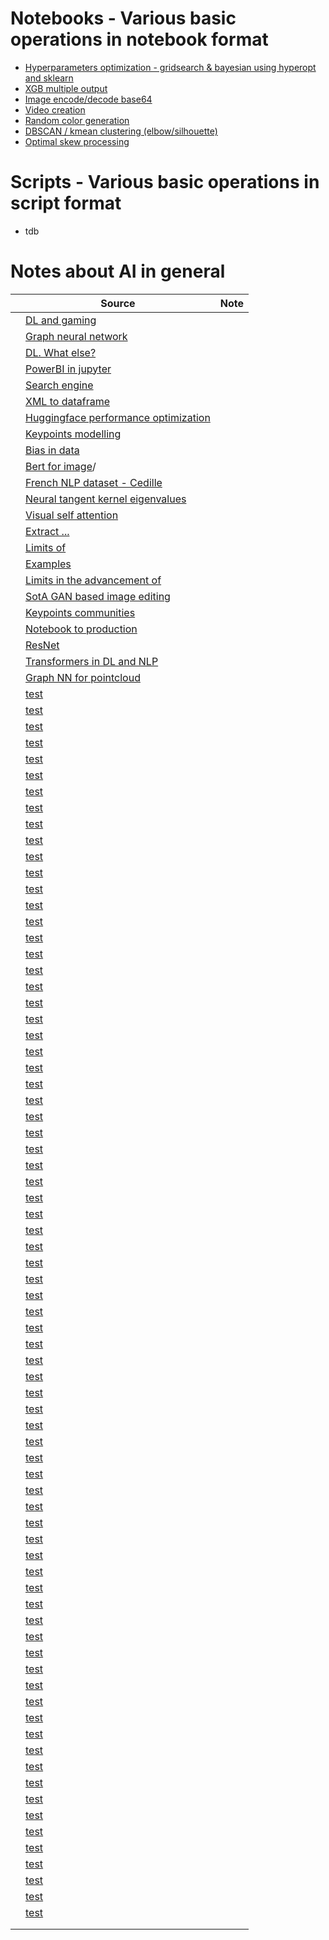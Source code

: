 # Notebooks -  Various basic operations in notebook format
- [Hyperparameters optimization - gridsearch & bayesian using hyperopt and sklearn](./notebooks/hyperparameter_optimization.ipynb)
- [XGB multiple output](./notebooks/multiple_output_xgboost.ipynb)
- [Image encode/decode base64](./notebooks/base_64_image_conversion.ipynb)
- [Video creation](./notebooks/random_noise_video.ipynb)
- [Random color generation](./notebooks/random_color.ipynb)
- [DBSCAN / kmean clustering (elbow/silhouette)](./notebooks/dbscan_kmeans_clustering.ipynb)
- [Optimal skew processing](./notebooks/unskew_data_distribution.ipynb)

# Scripts -  Various basic operations in script format
- tdb

# Notes about AI in general

|   | Source                                                                                                                 | Note |
|---|------------------------------------------------------------------------------------------------------------------------|------|
|   | [DL and gaming](https://www.reddit.com/r/MachineLearning/comments/rw50hg/d_deep_learning_is_the_future_of_gaming/)              |      |
|   | [Graph neural network](https://www.reddit.com/r/learnmachinelearning/comments/rqukh3/what_are_graph_neural_networks/)                  |      |
|   | [DL. What else?](https://www.reddit.com/r/MachineLearning/comments/rq6uih/d_other_ai_methodsalgorithms_except_deep_neural/)      |      |
|   | [PowerBI in jupyter](https://www.reddit.com/r/MachineLearning/comments/rimqij/d_how_to_embed_powerbi_report_in_jupyternotebook/)     |      |
|   | [Search engine](https://www.reddit.com/r/learnmachinelearning/comments/rh25sh/ive_made_a_search_engine_with_5000_quality_data/) |      |
|   | [XML to dataframe](https://www.reddit.com/r/learnmachinelearning/comments/r6jee3/how_to_load_856_gb_of_xml_data_into_a_dataframe/) |      |
|   | [Huggingface performance optimization](https://www.reddit.com/r/MachineLearning/comments/r0y56t/p_python_library_to_optimize_hugging_face/)            |      |
|   | [Keypoints modelling](https://www.reddit.com/r/MachineLearning/comments/qymvys/r_rethinking_keypoint_representations_modeling/)       |      |
|   | [Bias in data](https://www.reddit.com/r/MachineLearning/comments/qx0enm/d_all_bias_in_ml_comes_from_biased_data/)              |      |
|   | [Bert for image](https://www.reddit.com/r/MachineLearning/comments/qw2c3p/r_is_bert_the_future_of_image_pretraining)/            |      |
|   | [French NLP dataset - Cedille](https://www.reddit.com/r/MachineLearning/comments/qqzuh0/p_cedille_the_largest_french_language_model_6b/)       |      |
|   | [Neural tangent kernel eigenvalues](https://www.reddit.com/r/MachineLearning/comments/qfy76l/r_neural_tangent_kernel_eigenvalues_accurately/)       |      |
|   | [Visual self attention](https://www.reddit.com/r/MachineLearning/comments/qeyhwb/r_efficient_visual_selfattention_link_to_a_free/)      |      |
|   | [Extract ...](https://www.reddit.com/r/MachineLearning/comments/q8qfs2/discussion_what_is_the_best_way_to_extract/)           |      |
|   | [Limits of](https://www.reddit.com/r/MachineLearning/comments/q81eax/r_google_researchers_explore_the_limits_of/)           |      |
|   | [Examples](https://www.reddit.com/r/MachineLearning/comments/q739y5/r_a_few_more_examples_may_be_worth_billions_of/)       |      |
|   | [Limits in the advancement of](https://www.reddit.com/r/MachineLearning/comments/pyti87/d_have_we_reached_some_limit_in_the_advancement/)      |      |
|   | [SotA GAN based image editing](https://www.reddit.com/r/MachineLearning/comments/q1z4hg/d_sota_ganbased_image_editing_isfgan_an_implicit/)     |      |
|   | [Keypoints communities](https://www.reddit.com/r/MachineLearning/comments/q4eicp/r_keypoint_communities/)                               |      |
|   | [Notebook to production](https://www.reddit.com/r/MachineLearning/comments/q344pp/notebook_to_production_d/)                             |      |
|   | [ResNet](https://www.reddit.com/r/MachineLearning/comments/q0vt2b/r_resnet_strikes_back_an_improved_training/)           |      |
|   | [Transformers in DL and NLP](https://www.reddit.com/r/MachineLearning/comments/pxz1iw/d_nlp_or_computer_vision_tasks_where_transformers/)    |      |
|   | [Graph NN for pointcloud](https://www.reddit.com/r/MachineLearning/comments/pvyvet/r_graph_neural_networks_for_point_cloud_processing/)   |      |
|   | [test](https://www.reddit.com/r/MachineLearning/comments/puz9kw/r_loftr_detectorfree_local_feature_matching_with/)     |      |
|   | [test](https://www.reddit.com/r/MachineLearning/comments/ps5ubp/r_facebook_ai_introduces_a_new_image_generation/)      |      |
|   | [test](https://www.reddit.com/r/MachineLearning/comments/pryveo/d_computer_vision_as_inverse_computer_graphics/)       |      |
|   | [test](https://www.reddit.com/r/MachineLearning/comments/pmn8nq/r_ai_researchers_from_amazon_nec_stanford_unveil/)     |      |
|   | [test](https://www.reddit.com/r/MachineLearning/comments/pgitms/d_here_is_what_i_learned_from_writing_50/)             |      |
|   | [test](https://www.reddit.com/r/MachineLearning/comments/onyofp/d_what_is_the_method_to_deal_with_sparse_high/)        |      |
|   | [test](https://www.reddit.com/r/MachineLearning/comments/o5nmoz/r_regularization_is_all_you_need_simple_neural/)       |      |
|   | [test](https://www.reddit.com/r/MachineLearning/comments/nt8hlp/p_towards_realtime_and_lightweight_line_segment/)      |      |
|   | [test](https://www.reddit.com/r/MachineLearning/comments/nsq3ai/p_h5records_store_large_datasets_in_one_single/)       |      |
|   | [test](https://www.reddit.com/r/MachineLearning/comments/mx1t3v/r_fiery_future_instance_prediction_in_birdseye/)       |      |
|   | [test](https://www.reddit.com/r/MachineLearning/comments/mtev6w/r_putting_visual_recognition_in_context_link_to/)      |      |
|   | [test](https://www.reddit.com/r/MachineLearning/comments/mq3led/d_how_is_tesla_autopilot_trained/)                     |      |
|   | [test](https://www.reddit.com/r/MachineLearning/comments/minzbz/r_styleclip_textdriven_manipulation_of_stylegan/)      |      |
|   | [test](https://www.reddit.com/r/MachineLearning/comments/mas3sz/p_backprop_a_library_to_easily_finetune_and_use/)      |      |
|   | [test](https://www.reddit.com/r/MachineLearning/comments/m1zrxy/d_google_cloud_vs_other_cloud_solutions_for/)          |      |
|   | [test](https://www.reddit.com/r/MachineLearning/comments/lh7iwp/d_why_did_it_took_3_years_to_use_transformers_in/)     |      |
|   | [test](https://www.reddit.com/r/MachineLearning/comments/l1gyp6/r_what_are_some_of_the_best_research_papers_to/)       |      |
|   | [test](https://www.reddit.com/r/MachineLearning/comments/kykhc1/p_digitize_your_notes/)                                |      |
|   | [test](https://www.reddit.com/r/MachineLearning/comments/kxrld8/p_introducing_shapash_a_new_python_library_makes/)     |      |
|   | [test](https://www.reddit.com/r/MachineLearning/comments/k9xuri/p_chrome_extension_to_share_your_results_from/)        |      |
|   | [test](https://www.reddit.com/r/MachineLearning/comments/k7yn1k/d_neural_networks_maybe_evolved_to_make_adam_the/)     |      |
|   | [test](https://www.reddit.com/r/MachineLearning/comments/it44ix/r_new_ml_algorithms_developed_by_facebook/)            |      |
|   | [test](https://www.reddit.com/r/MachineLearning/comments/iej5cb/news_heres_a_new_paper_announced_in_the_eccv2020/)     |      |
|   | [test](https://www.reddit.com/r/MachineLearning/comments/id4394/d_is_it_legal_to_use_models_pretrained_on/)            |      |
|   | [test](https://www.reddit.com/r/MachineLearning/comments/ic5nzp/d_what_is_the_best_way_for_sentiment_analysis_in/)     |      |
|   | [test](https://www.reddit.com/r/MachineLearning/comments/i085a8/d_best_gan_tricks/)                                    |      |
|   | [test](https://www.reddit.com/r/MachineLearning/comments/hni969/research_official_pytorch_implementation_for_scan/)    |      |
|   | [test](https://www.reddit.com/r/MachineLearning/comments/hnn1vv/p_gridsearchcv_20_up_to_10x_faster_than_sklearn/)      |      |
|   | [test](https://www.reddit.com/r/MachineLearning/comments/hlkxds/d_vgg_perceptual_loss_for_grayscale_images/)           |      |
|   | [test](https://www.reddit.com/r/MachineLearning/comments/hbb8qm/d_data_exploration_for_image_segmentation_and/)        |      |
|   | [test](https://www.reddit.com/r/MachineLearning/comments/gz1gpg/p_selfsupervised_3d_keypoint_learning_for/)            |      |
|   | [test](https://www.reddit.com/r/MachineLearning/comments/gz9pcx/r_unsupervised_translation_of_programming/)            |      |
|   | [test](https://www.reddit.com/r/MachineLearning/comments/gxuz7y/d_organize_your_pandas_notebook_with_a_cool_hack/)     |      |
|   | [test](https://www.reddit.com/r/MachineLearning/comments/gvsh51/p_181_nlp_colab_notebooks_found_here/)                 |      |
|   | [test](https://www.reddit.com/r/MachineLearning/comments/gpmbpl/projectreinforcement_learning_using_dqn_qlearning/)    |      |
|   | [test](https://www.reddit.com/r/MachineLearning/comments/gibvs8/d_paper_explained_group_normalization/)                |      |
|   | [test](https://www.reddit.com/r/datasets/comments/gi6282/datagene_a_python_package_to_identify_how_similar/)           |      |
|   | [test](https://www.reddit.com/r/MachineLearning/comments/gdt35p/d_unsupervised_real_image_superresolution_via/)        |      |
|   | [test](https://www.reddit.com/r/MachineLearning/comments/gdbz0r/p_400_nlp_datasets_found_here/)                        |      |
|   | [test](https://www.reddit.com/r/MachineLearning/comments/gaqm5z/d_list_of_text_classification_tips_and_tricks/)        |      |
|   | [test](https://www.reddit.com/r/MachineLearning/comments/ga19q8/r_image_augmentation_is_all_you_need_regularizing/)    |      |
|   | [test](https://www.reddit.com/r/MachineLearning/comments/g8s1af/r_clova_ai_researchs_stargan_v2_cvpr_2020_code/)       |      |
|   | [test](https://www.reddit.com/r/MachineLearning/comments/g7tzxd/p_training_twoontwo_soccer_agents_using_selfplay/)     |      |
|   | [test](https://www.reddit.com/r/MachineLearning/comments/g7ntb8/r_background_matting_the_world_is_your_green/)         |      |
|   | [test](https://www.reddit.com/r/MachineLearning/comments/g3lh3n/d_gans_in_computer_vision_an_article_review/)          |      |
|   | [test](https://www.reddit.com/r/MachineLearning/comments/f9uryf/r_polygen_an_autoregressive_generative_model_of/)      |      |
|   | [test](https://www.reddit.com/r/MachineLearning/comments/f38hxi/d_how_does_tiktok_manage_to_optimize_the_for_you/)     |      |
|   | [test](https://www.reddit.com/r/MachineLearning/comments/es08fz/skperopt_making_hyperparameter_searching_with/)        |      |
|   | [test](https://www.reddit.com/r/MachineLearning/comments/er3ng8/d_how_to_save_my_fathers_voice/)                       |      |
|   | [test](https://www.reddit.com/r/MachineLearning/comments/elt7p6/n_henry_ai_labs_on_youtube/)                           |      |
|   | [test](https://www.reddit.com/r/MachineLearning/comments/el9cq9/r_adversarial_lipschitz_regularization/)               |      |
|   | [test](https://www.reddit.com/r/MachineLearning/comments/egyp7w/d_what_is_your_favorite_opensource_project_of/)        |      |
|   | [test](https://www.reddit.com/r/MachineLearning/comments/eh80jp/d_gelu_better_than_relu/)                              |      |
|   | [test](https://www.reddit.com/r/MachineLearning/comments/eftv1o/d_what_frustrates_you_about_ml_tools_libraries/)       |      |
|   | [test](https://www.reddit.com/r/MachineLearning/comments/eft2bs/resnet_and_mnist_r/)                                   |      |
|   | [test](https://www.reddit.com/r/MachineLearning/comments/ef7cbb/d_yann_lecun_some_folks_still_seem_confused_about/)    |      |
|   | [test](https://www.reddit.com/r/MachineLearning/comments/ef1xe8/d_should_autoencoders_really_be_symmetric/)            |      |
|   | [test](https://www.reddit.com/r/MachineLearning/comments/eelbd6/d_objective_masked_language_model_vs_autoencoding/)    |      |
|   | [test](https://www.reddit.com/r/MachineLearning/comments/eep8yp/d_summary_of_best_papers_of_nips_acl_emnlp_2019/)      |      |
|   | [test](https://www.reddit.com/r/MachineLearning/comments/eeirql/d_i_want_to_optimize_my_model_based_on_two/)           |      |
|   | [test](https://www.reddit.com/r/MachineLearning/comments/eefml7/p_implementing_ambient_sound_provides_supervision/)    |      |
|   | [test](https://www.reddit.com/r/MachineLearning/comments/eea88q/d_relationship_between_learning_rate_and_gradient/)    |      |
|   | [test](https://www.reddit.com/r/MachineLearning/comments/ee5fab/mixnmatch_multifactor_disentanglement_and/)            |      |
|   | [test](https://www.reddit.com/r/MachineLearning/comments/ee2khy/d_monocular_depth_perception_of_autonomous/)           |      |
|   | [test](https://www.reddit.com/r/MachineLearning/comments/e9rwj9/d_what_do_you_think_were_the_most_important_open/)     |      |
|   | [test](https://www.reddit.com/r/datasets/comments/3bxlg7/i_have_every_publicly_available_reddit_comment/)              |      |
|   | [test](https://www.reddit.com/r/MachineLearning/comments/e4g50h/r_filter_response_normalization_layer_eliminating/)    |      |
|   | [test](https://www.reddit.com/r/MachineLearning/comments/dwbcxy/n_awesome_ai_research_and_papers_reviewed_on/)        |      |
|   | [test](https://www.reddit.com/r/MachineLearning/comments/dy23rm/d_many_papers_dont_do_hyperparameter_search_on/)       |      |
|   | [test](https://www.reddit.com/r/MachineLearning/comments/dzmssp/d_why_does_hierarchical_bayesian_regression_work/)     |      |
|   | [test](https://www.reddit.com/r/MachineLearning/comments/e2afb4/d_what_is_the_latest_consensus_on_the_effect_of/)      |      |
|   | [test](https://www.reddit.com/r/MachineLearning/comments/e2ch4t/r_single_headed_attention_rnn_stop_thinking_with/)     |      |
|   | [test](https://www.reddit.com/r/MachineLearning/comments/e2pi0q/project_faces4coco_dataset_released_face_bounding/)    |      |
|   | [test](https://www.reddit.com/r/MachineLearning/comments/e3ctv5/d_helpquestion_about_using_vector_projection/)         |      |
|   | [test](https://www.reddit.com/r/MachineLearning/comments/e3ykhf/d_nas_has_anyone_tried_yet_to_search_for_new/)         |      |
|   | [test](https://www.reddit.com/r/MachineLearning/comments/e3fwat/d_ml_paper_notes_my_notes_of_various_ml_research/)     |      |
|   |                                                                                                                        |      |
|   |                                                                                                                        |      |

